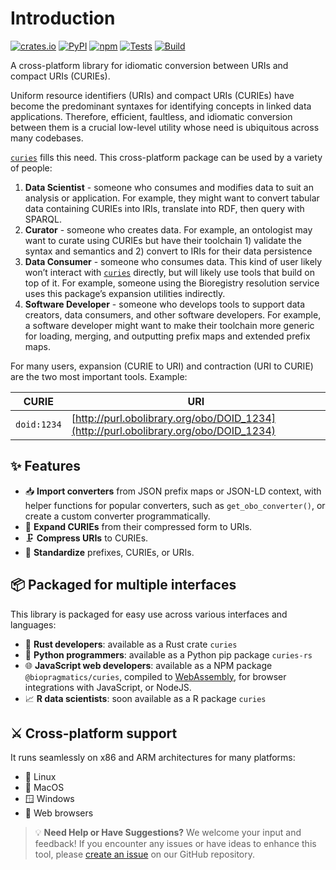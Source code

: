 # Introduction

[![crates.io](https://img.shields.io/crates/v/curies.svg)](https://crates.io/crates/curies)
[![PyPI](https://img.shields.io/pypi/v/curies-rs)](https://pypi.org/project/curies-rs/)
[![npm](https://img.shields.io/npm/v/@biopragmatics/curies)](https://www.npmjs.com/package/@biopragmatics/curies)
[![Tests](https://github.com/biopragmatics/curies.rs/actions/workflows/test.yml/badge.svg)](https://github.com/biopragmatics/curies.rs/actions/workflows/test.yml)
[![Build](https://github.com/biopragmatics/curies.rs/actions/workflows/build.yml/badge.svg)](https://github.com/biopragmatics/curies.rs/actions/workflows/build.yml)

A cross-platform library for idiomatic conversion between URIs and compact URIs (CURIEs).

Uniform resource identifiers (URIs) and compact URIs (CURIEs) have become the predominant syntaxes for identifying concepts in linked data applications. Therefore, efficient, faultless, and idiomatic conversion between them is a crucial low-level utility whose need is ubiquitous across many codebases.

[`curies`](https://curies.readthedocs.io/en/latest/api.html#module-curies) fills this need. This cross-platform package can be used by a variety of people:

1. **Data Scientist** - someone who consumes and modifies data to suit an analysis or application. For example, they might want to convert tabular data containing CURIEs into IRIs, translate into RDF, then query with SPARQL.
2. **Curator** - someone who creates data. For example, an ontologist may want to curate using CURIEs but have their toolchain 1) validate the syntax and semantics and 2) convert to IRIs for their data persistence
3. **Data Consumer** - someone who consumes data. This kind of user likely won’t interact with [`curies`](https://curies.readthedocs.io/en/latest/api.html#module-curies) directly, but will likely use tools that build on top of it. For example, someone using the Bioregistry resolution service uses this package’s expansion utilities indirectly.
4. **Software Developer** - someone who develops tools to support data creators, data consumers, and other software developers. For example, a software developer might want to make their toolchain more generic for loading, merging, and outputting prefix maps and extended prefix maps.

For many users, expansion (CURIE to URI) and contraction (URI to CURIE) are the two most important tools. Example:

| CURIE       | URI                                                          |
| ----------- | ------------------------------------------------------------ |
| `doid:1234` | [http://purl.obolibrary.org/obo/DOID_1234](http://purl.obolibrary.org/obo/DOID_1234) |


## ✨ Features

- 📥 **Import converters** from JSON prefix maps or JSON-LD context, with helper functions for popular converters, such as `get_obo_converter()`, or create a custom converter programmatically.
- 🔗 **Expand CURIEs** from their compressed form to URIs.
- 🗜️ **Compress URIs** to CURIEs.
- 🧩 **Standardize** prefixes, CURIEs, or URIs.

## 📦️ Packaged for multiple interfaces

This library is packaged for easy use across various interfaces and languages:

- 🦀 **Rust developers**: available as a Rust crate `curies`
- 🐍 **Python programmers**: available as a Python pip package `curies-rs`
- 🌐 **JavaScript web developers**: available as a NPM package `@biopragmatics/curies`, compiled to [WebAssembly](https://webassembly.org/), for browser integrations with JavaScript, or NodeJS.
- 📈 **R data scientists**: soon available as a R package `curies`

## ⚔️ Cross-platform support

It runs seamlessly on x86 and ARM architectures for many platforms:

- 🐧 Linux
- 🍎 MacOS
- 🪟 Windows
- 🦊 Web browsers

> 💡 **Need Help or Have Suggestions?** We welcome your input and feedback! If you encounter any issues or have ideas to enhance this tool, please [create an issue](https://github.com/biopragmatics/curies.rs/issues) on our GitHub repository.

